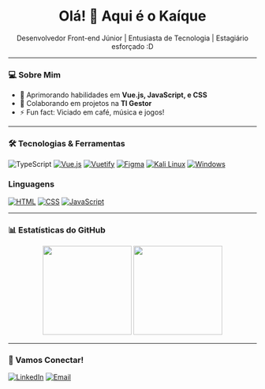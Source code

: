 <h1 align="center">Olá! 👋 Aqui é o Kaíque</h1>

<p align="center">
  Desenvolvedor Front-end Júnior | Entusiasta de Tecnologia | Estagiário esforçado :D
</p>

---

### 💻 Sobre Mim
- 🌱 Aprimorando habilidades em **Vue.js, JavaScript, e CSS**
- 👯 Colaborando em projetos na **TI Gestor**
- ⚡ Fun fact: Viciado em café, música e jogos!

---

### 🛠️ Tecnologias & Ferramentas
![TypeScript](https://img.shields.io/badge/TypeScript-007ACC?style=flat&logo=typescript&logoColor=white)
[![Vue.js](https://img.shields.io/badge/Vue.js-4FC08D?logo=vuedotjs&logoColor=fff)](#)
[![Vuetify](https://img.shields.io/badge/Vuetify-1867C0?logo=vuetify&logoColor=fff)](#)
[![Figma](https://img.shields.io/badge/Figma-F24E1E?logo=figma&logoColor=white)](#)
[![Kali Linux](https://img.shields.io/badge/Kali%20Linux-557C94?logo=kalilinux&logoColor=fff)](#)
[![Windows](https://custom-icon-badges.demolab.com/badge/Windows-0078D6?logo=windows11&logoColor=white)](#)

### Linguagens
[![HTML](https://img.shields.io/badge/HTML-%23E34F26.svg?logo=html5&logoColor=white)](#)
[![CSS](https://img.shields.io/badge/CSS-1572B6?logo=css3&logoColor=fff)](#)
[![JavaScript](https://img.shields.io/badge/JavaScript-F7DF1E?logo=javascript&logoColor=000)](#)

---

### 📊 Estatísticas do GitHub
<div align="center">
  <img height="180em" src="https://github-readme-stats.vercel.app/api?username=keyb0tt&show_icons=true&theme=radical&count_private=true"/>
  <img height="180em" src="https://github-readme-stats.vercel.app/api/top-langs/?username=keyb0tt&layout=compact&theme=radical"/>
</div>

---

### 🤝 Vamos Conectar!
[![LinkedIn](https://img.shields.io/badge/LinkedIn-0077B5?style=flat&logo=linkedin&logoColor=white)](https://www.linkedin.com/in/kaique-bosco-30032a219)
[![Email](https://img.shields.io/badge/Email-D14836?style=flat&logo=gmail&logoColor=white)](mailto:kaiqueboscoprog@gmail.com)
